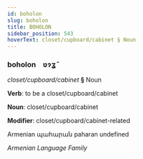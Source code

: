 ```yaml
---
id: boholon
slug: boholon
title: BOHOLON
sidebar_position: 543
hoverText: closet/cupboard/cabinet § Noun
---
```


### boholon&emsp;<span kind="abugida">ʋɂʓ̃</span>

*closet/cupboard/cabinet* **§** Noun

**Verb**: to be a closet/cupboard/cabinet

**Noun**: closet/cupboard/cabinet

**Modifier**: closet/cupboard/cabinet-related

Armenian պահարան paharan undefined

*Armenian Language Family*
